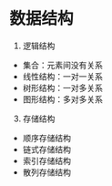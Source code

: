 # 数据结构
1. 逻辑结构
  * 集合：元素间没有关系
  * 线性结构：一对一关系
  * 树形结构：一对多关系
  * 图形结构：多对多关系
3. 存储结构
  * 顺序存储结构
  * 链式存储结构
  * 索引存储结构
  * 散列存储结构
